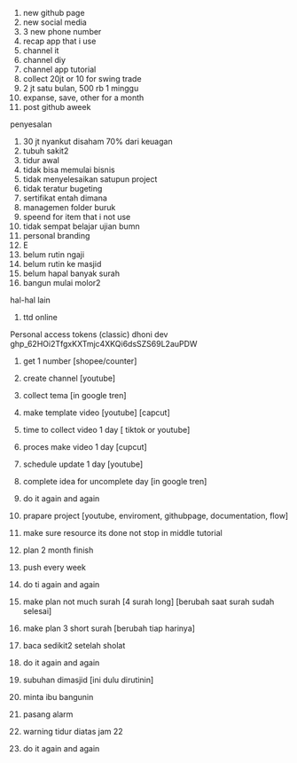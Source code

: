 1. new github page
2. new social media
3. 3 new phone number
4. recap app that i use
5. channel it
6. channel diy
7. channel app tutorial
8. collect 20jt or 10 for swing trade 
9. 2 jt satu bulan, 500 rb 1 minggu
10. expanse, save, other for a month
11. post github aweek


penyesalan
1. 30 jt nyankut disaham 70% dari keuagan
2. tubuh sakit2
3. tidur awal
4. tidak bisa memulai bisnis
5. tidak menyelesaikan satupun project
6. tidak teratur bugeting
7. sertifikat entah dimana
8. managemen folder buruk
9. speend for item that i not use
10. tidak sempat belajar ujian bumn
11. personal branding
12. E
13. belum rutin ngaji
14. belum rutin ke masjid
15. belum hapal banyak surah
16. bangun mulai molor2

hal-hal lain
1. ttd online

Personal access tokens (classic)
dhoni dev
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

1. get 1 number [shopee/counter]
2. create channel [youtube]
3. collect tema  [in google tren]
4. make template video [youtube] [capcut]
5. time to collect video 1 day [ tiktok or youtube]
6. proces make video 1 day [cupcut]
7. schedule update 1 day [youtube]
8. complete idea for uncomplete day [in google tren]
9. do it again and again

1. prapare project [youtube, enviroment, githubpage, documentation, flow]
2. make sure resource its done not stop in middle tutorial
3. plan 2 month finish
4. push every week
5. do ti again and again

1. make plan not much surah [4 surah long] [berubah saat surah sudah selesai]
2. make plan 3 short surah [berubah tiap harinya]
3. baca sedikit2 setelah sholat
4. do it again and again

1. subuhan dimasjid [ini dulu dirutinin]
2. minta ibu bangunin
3. pasang alarm
4. warning tidur diatas jam 22
5. do it again and again

